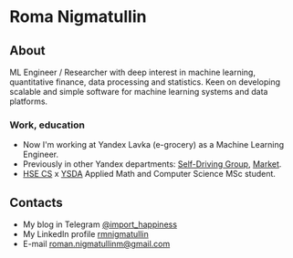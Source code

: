 # Roma Nigmatullin

## About

ML Engineer / Researcher with deep interest in machine learning, quantitative finance, data processing and statistics.
Keen on developing scalable and simple software for machine learning systems and data platforms.

### Work, education
- Now I'm working at Yandex Lavka (e-grocery) as a Machine Learning Engineer.
- Previously in other Yandex departments: [Self-Driving Group](https://sdg.yandex.ru), [Market](https://market.yandex.ru).
- [HSE CS](https://cs.hse.ru/en/) x [YSDA](https://shad.yandex.ru) Applied Math and Computer Science MSc student.

## Contacts

- My blog in Telegram [@import_happiness](https://t.me/import_happiness)
- My LinkedIn profile [rmnigmatullin](https://www.linkedin.com/in/rmnigmatullin/)
- E-mail [roman.nigmatullinm@gmail.com](mailto:roman.nigmatullinm@gmail.com)
